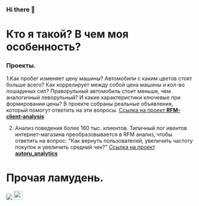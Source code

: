 ### Hi there 👋

# Кто я такой? В чем моя особенность?

### Проекты.
1.Как пробег изменяет цену машины? Автомобили с каким цветов стоят больше всего? Как коррелирует между собой цена машины и кол-во лошадиных сил? Праворульный автомобиль стоит меньше, чем аналогичный леворульный? И какие характеристики ключевые при формировании цены? В проекте собраны реальные объявления, который помогут ответить на эти вопросы. <a href="https://github.com/ArthurBodrov/RFM-client-analysis">Ссылка на проект **RFM-client-analysis**<a/>

2. Анализ поведения более 160 тыс. клиентов. Типичный лог ивентов интернет-магазина преобразовывается в RFM анализ, чтобы ответить на вопрос: "Как вернуть пользователей, увеличить частоту покупок и увеличить средний чек?" <a href="https://github.com/ArthurBodrov/autoru_analytics">Ссылка на проект **autoru_analytics**<a/>

# Прочая ламудень.
<a href="https://www.codewars.com/users/ArthurBodrov"><img src="https://www.codewars.com/users/ArthurBodrov/badges/large"/><a/>
  <a href="https://www.linkedin.com/in/arthur-bodrov-2051b2183/"><img src="https://www.flaticon.com/svg/static/icons/svg/174/174857.svg" width="24" height="24"/></a>
